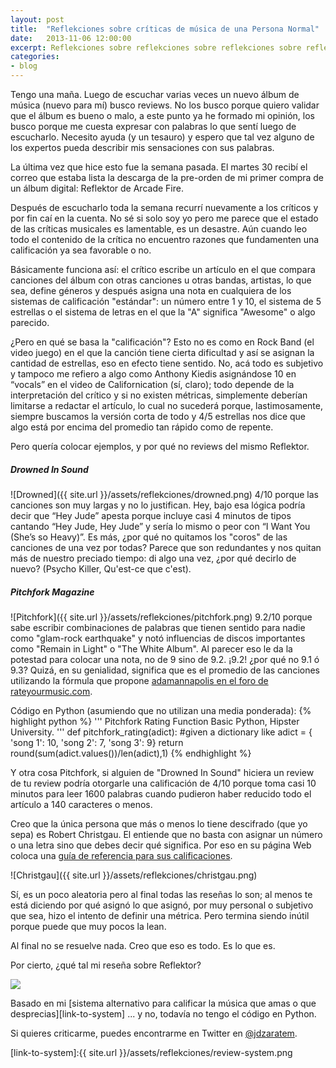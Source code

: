 ```yaml
---
layout: post
title:  "Reflekciones sobre críticas de música de una Persona Normal"
date:   2013-11-06 12:00:00
excerpt: Reflekciones sobre reflekciones sobre reflekciones sobre reflekciones de críticas de música.
categories:
- blog
---
```

Tengo una maña. Luego de escuchar varias veces un nuevo álbum de música (nuevo para mí) busco reviews. No los busco porque quiero validar que el álbum es bueno o malo, a este punto ya he formado mi opinión, los busco porque me cuesta expresar con palabras lo que sentí luego de escucharlo. Necesito ayuda (y un tesauro) y espero que tal vez alguno de los expertos pueda describir mis sensaciones con sus palabras.

La última vez que hice esto fue la semana pasada. El martes 30 recibí el correo que estaba lista la descarga de la pre-orden de mi primer compra de un álbum digital: Reflektor de Arcade Fire. 

Después de escucharlo toda la semana recurrí nuevamente a los críticos y por fin caí en la cuenta. No sé si solo soy yo pero me parece que el estado de las críticas musicales es lamentable, es un desastre. Aún cuando leo todo el contenido de la crítica no encuentro razones que fundamenten una calificación ya sea favorable o no.

Básicamente funciona así: el crítico escribe un artículo en el que compara canciones del álbum con otras canciones u otras bandas, artistas, lo que sea, define géneros y después asigna una nota en cualquiera de los sistemas de calificación "estándar": un número entre 1 y 10,  el sistema de 5 estrellas o el sistema de letras en el que la "A" significa "Awesome" o algo parecido.

¿Pero en qué se basa la "calificación"? Esto no es como en Rock Band (el video juego) en el que la canción tiene cierta dificultad y así se asignan la cantidad de estrellas, eso en efecto tiene sentido. No, acá todo es subjetivo y tampoco me refiero a algo como Anthony Kiedis asignándose 10 en “vocals” en el video de Californication (sí, claro); todo depende de la interpretación del crítico y si no existen métricas, simplemente deberían limitarse a redactar el artículo, lo cual no sucederá porque, lastimosamente, siempre buscamos la versión corta de todo y 4/5 estrellas nos dice que algo está por encima del promedio tan rápido como de repente.

Pero quería colocar ejemplos, y por qué no reviews del mismo Reflektor.

##### Drowned In Sound
![Drowned]({{ site.url }}/assets/reflekciones/drowned.png)
4/10 porque las canciones son muy largas y no lo justifican. Hey, bajo esa lógica podría decir que “Hey Jude” apesta porque incluye casi 4 minutos de tipos cantando “Hey Jude, Hey Jude” y sería lo mismo o peor con “I Want You (She’s so Heavy)”. Es más, ¿por qué no quitamos los "coros" de las canciones de una vez por todas? Parece que son redundantes y nos quitan más de nuestro preciado tiempo: di algo una vez, ¿por qué decirlo de nuevo? (Psycho Killer, Qu'est-ce que c'est).

##### Pitchfork Magazine
![Pitchfork]({{ site.url }}/assets/reflekciones/pitchfork.png)
9.2/10 porque sabe escribir combinaciones de palabras que tienen sentido para nadie como "glam-rock earthquake" y notó influencias de discos importantes como "Remain in Light" o "The White Album". Al parecer eso le da la potestad para colocar una nota, no de 9 sino de 9.2. ¡9.2! ¿por qué no 9.1 ó 9.3? Quizá, en su genialidad, significa que es el promedio de las canciones utilizando la fórmula que propone [adamannapolis en el foro de rateyourmusic.com][link-to-rateyourmusic]. 

Código en Python (asumiendo que no utilizan una media ponderada):
{% highlight python %}
'''
Pitchfork Rating Function
Basic Python, Hipster University.
'''
def pitchfork_rating(adict):
	#given a dictionary like adict = { 'song 1': 10, 'song 2': 7, 'song 3': 9}
	return round(sum(adict.values())/len(adict),1)
{% endhighlight %}

Y otra cosa Pitchfork, si alguien de "Drowned In Sound" hiciera un review de tu review podría otorgarle una calificación de 4/10 porque toma casi 10 minutos para leer 1600 palabras cuando pudieron haber reducido todo el artículo a 140 caracteres o menos.

Creo que la única persona que más o menos lo tiene descifrado (que yo sepa) es Robert Christgau. El entiende que no basta con asignar un número o una letra sino que debes decir qué significa. Por eso en su página Web coloca una [guía de referencia para sus calificaciones][link-to-christgau].

![Christgau]({{ site.url }}/assets/reflekciones/christgau.png)

Sí, es un poco aleatoria pero al final todas las reseñas lo son; al menos te está diciendo por qué asignó lo que asignó, por muy personal o subjetivo que sea, hizo el intento de definir una métrica. Pero termina siendo inútil porque puede que muy pocos la lean.

Al final no se resuelve nada. Creo que eso es todo. Es lo que es.

Por cierto, ¿qué tal mi reseña sobre Reflektor?

<img src="{{ site.url }}/assets/reflekciones/loop.png" style="width:auto; vertical-align:middle; margin-right: 10px;">

Basado en mi [sistema alternativo para calificar la música que amas o que desprecias][link-to-system] ... y no, todavía no tengo el código en Python.

Si quieres criticarme, puedes encontrarme en Twitter en [@jdzaratem][link-to-twitter].


[link-to-twitter]: https://www.twitter.com/jdzaratem
[link-to-christgau]: http://www.robertchristgau.com/xg/bk-cg90/grades-90s.php
[link-to-rateyourmusic]: http://rateyourmusic.com/board_message/message_id_is_2684293
[link-to-system]:{{ site.url }}/assets/reflekciones/review-system.png
